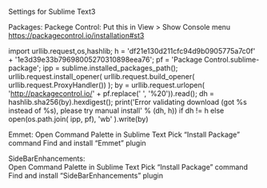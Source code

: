 Settings for Sublime Text3

Packages:
Packege Control: Put this in View > Show Console menu
https://packagecontrol.io/installation#st3

import urllib.request,os,hashlib; h = 'df21e130d211cfc94d9b0905775a7c0f' + '1e3d39e33b79698005270310898eea76'; 
pf = 'Package Control.sublime-package'; ipp = sublime.installed_packages_path(); urllib.request.install_opener( urllib.request.build_opener( urllib.request.ProxyHandler()) ); 
by = urllib.request.urlopen( 'http://packagecontrol.io/' + pf.replace(' ', '%20')).read(); dh = hashlib.sha256(by).hexdigest(); print('Error validating download (got %s instead of %s), 
please try manual install' % (dh, h)) if dh != h else open(os.path.join( ipp, pf), 'wb' ).write(by) 

Emmet:
    Open Command Palette in Sublime Text
    Pick “Install Package” command
    Find and install “Emmet” plugin
    
SideBarEnhancements:    
    Open Command Palette in Sublime Text
    Pick “Install Package” command
    Find and install “SideBarEnhancements” plugin
